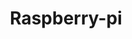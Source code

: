 ---
guid: 2003
title: "Raspberry-pi"
category: Raspberry-pi
description: "Raspberry Pi is an affordable way to do something useful, or to do something fun. 
**Who are Raspberry Pi?**
Democratising technology – providing access to tools – has been our motivation since the Raspberry Pi project began. By driving down the cost of general-purpose computing to below $5, we’ve opened up the ability for anybody to use computers in projects that used to require prohibitive amounts of capital. Today, with barriers to entry being removed, we see Raspberry Pi computers being used everywhere from interactive museum exhibits and schools to national postal sorting offices and government call centres. Kitchen table businesses all over the world have been able to scale and find success in a way that just wasn’t possible in a world where integrating technology meant spending large sums on laptops and PCs. 

Raspberry Pi removes the high entry cost to computing for people across all demographics: while children can benefit from a computing education that previously wasn’t open to them, many adults have also historically been priced out of using computers for enterprise, entertainment and creativity. Raspberry Pi eliminates those barriers."
locale: en_GB
sitemap:
  changefreq: 'monthly'
  exclude: 'no'
  priority: 0.5
  lastmod:  # date to end modification
---